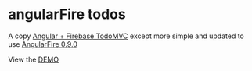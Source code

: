 angularFire todos
==============

A copy [Angular + Firebase TodoMVC](https://github.com/tastejs/todomvc/tree/master/examples/firebase-angular) except more simple and updated to use [AngularFire 0.9.0](https://www.firebase.com/docs/web/libraries/angular/api.html)

View the [DEMO](https://firebasingtodos.firebaseapp.com/)